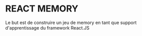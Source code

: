 # REACT MEMORY

Le but est de construire un jeu de memory en tant que support d'apprentissage du framework React.JS